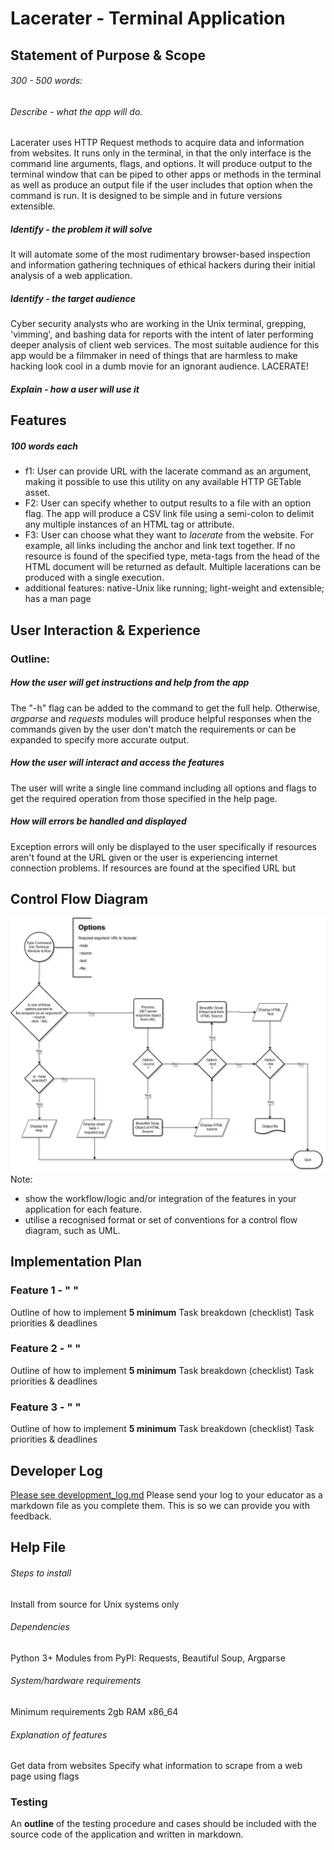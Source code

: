 # Lacerater - Terminal Application
## Statement of Purpose & Scope
###### 300 - 500 words:
###### Describe - what the app will do.
Lacerater uses HTTP Request methods to acquire data and information from websites. It runs only in the terminal, in that the only interface is the command line arguments, flags, and options. It will produce output to the terminal window that can be piped to other apps or methods in the terminal as well as produce an output file if the user includes that option when the command is run. 
It is designed to be simple and in future versions extensible.
##### Identify - the problem it will solve
It will automate some of the most rudimentary browser-based inspection and information gathering techniques of ethical hackers during their initial analysis of a web application.
##### Identify - the target audience
Cyber security analysts who are working in the Unix terminal, grepping, 'vimming', and bashing data for reports with the intent of later performing deeper analysis of client web services. The most suitable audience for this app would be a filmmaker in need of things that are harmless to make hacking look cool in a dumb movie for an ignorant audience. LACERATE!
##### Explain - how a user will use it
## Features
##### 100 words each
- f1: User can provide URL with the lacerate command as an argument, making it possible to use this utility on any available HTTP GETable asset.
- F2: User can specify whether to output results to a file with an option flag. The app will produce a CSV link file using a semi-colon to delimit any multiple instances of an HTML tag or attribute.
- F3: User can choose what they want to *lacerate* from the website. For example, all links including the anchor and link text together. If no resource is found of the specified type, meta-tags from the head of the HTML document will be returned as default. Multiple lacerations can be produced with a single execution.
- additional features: native-Unix like running; light-weight and extensible; has a man page
## User Interaction & Experience
### Outline:
##### How the user will get instructions and help from the app
The "-h" flag can be added to the command to get the full help. Otherwise, *argparse* and *requests* modules will produce helpful responses when the commands given by the user don't match the requirements or can be expanded to specify more accurate output.
##### How the user will interact and access the features
The user will write a single line command including all options and flags to get the required operation from those specified in the help page.
##### How will errors be handled and displayed
Exception errors will only be displayed to the user specifically if resources aren't found at the URL given or the user is experiencing internet connection problems. If resources are found at the specified URL but 
## Control Flow Diagram
![Figure 0.0 Control Flow Diagram](https://github.com/kayshcache/coder-assessment-1/raw/master/lacerater.png)
Note:
- show the workflow/logic and/or integration of the features in your application for each feature.  
- utilise a recognised format or set of conventions for a control flow diagram, such as UML.
## Implementation Plan
### Feature 1 - " "
Outline of how to implement
**5 minimum** Task breakdown (checklist)
Task priorities & deadlines
### Feature 2 - " "
Outline of how to implement
**5 minimum** Task breakdown (checklist)
Task priorities & deadlines
### Feature 3 - " "
Outline of how to implement
**5 minimum** Task breakdown (checklist)
Task priorities & deadlines
## Developer Log
[Please see development_log.md](src/development_log.md)
Please send your log to your educator as a markdown file as you complete them. This is so we can provide you with feedback.
## Help File
###### Steps to install
Install from source for Unix systems only
###### Dependencies
Python 3+
Modules from PyPI: Requests, Beautiful Soup, Argparse
###### System/hardware requirements
Minimum requirements 2gb RAM x86_64
###### Explanation of features
Get data from websites
Specify what information to scrape from a web page using flags

### Testing
An **outline** of the testing procedure and cases should be included with the source code of the application and written in markdown.
<!--stackedit_data:
eyJoaXN0b3J5IjpbLTUwODIzNzM1LDU4OTU3NDc4MSwyMDgyMz
UwNzc2LDE3ODA3MTg5NzYsLTQwODQ1NTcxMCwxNzc2OTM4NDI0
LC0xOTI5MTI3NDQ4LC0yODk1MDk4OTUsLTg2OTg4NzUzNiwtMT
gwOTAyNjUxMSwtMjUzMzQ5Njc2LDExMzg2NDUxMTEsMTU3Njk3
MTI1NywtMTE2NjEyNDc1MV19
-->